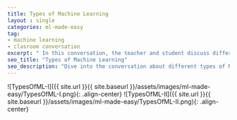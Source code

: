```yaml
---
title: Types of Machine Learning
layout : single
categories: ml-made-easy
tag:
- machine learning
- clasroom conversation
excerpt: " In this conversation, the teacher and student discuss different types of Machine Learning. The student explains supervised learning, unsupervised learning, and reinforcement learning, providing simple examples and analogies to illustrate each type. The teacher acknowledges the student's clear and concise explanations." 
seo_title: "Types of Machine Learning"
seo_description: "Dive into the conversation about different types of Machine Learning, including supervised learning, unsupervised learning, and reinforcement learning. Understand the concepts through simple examples and analogies, such as teaching a toddler to sort shapes, organizing toys without specific instructions, and teaching good manners. Gain a clear understanding of each type and their respective characteristics"
---
```


![TypesOfML-I]({{ site.url }}{{ site.baseurl }}/assets/images/ml-made-easy/TypesOfML-I.png){: .align-center}
![TypesOfML-II]({{ site.url }}{{ site.baseurl }}/assets/images/ml-made-easy/TypesOfML-II.png){: .align-center}
